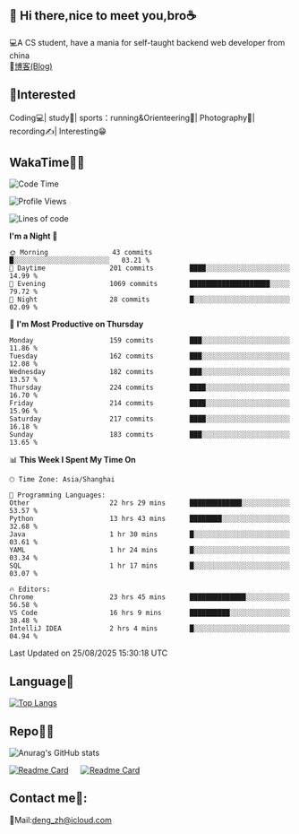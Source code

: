 👋 Hi there,nice to meet you,bro☕
---
💻A CS student, have a mania for self-taught backend web developer from china   
📌[博客(Blog)](https://github.com/HealUP/MyBlog)

 <!-- waka-box start -->
 <!-- waka-box end -->
 
🧲**Interested**
--
Coding💻| study📖| sports：running&Orienteering🏃‍| Photography📸| recording✍️| Interesting😁

WakaTime👨‍💻
---
<!--START_SECTION:waka-->
![Code Time](http://img.shields.io/badge/Code%20Time-3%2C509%20hrs%2014%20mins-blue)

![Profile Views](http://img.shields.io/badge/Profile%20Views-0-blue)

![Lines of code](https://img.shields.io/badge/From%20Hello%20World%20I%27ve%20Written-205.1%20thousand%20lines%20of%20code-blue)

**I'm a Night 🦉** 

```text
🌞 Morning                43 commits          █░░░░░░░░░░░░░░░░░░░░░░░░   03.21 % 
🌆 Daytime                201 commits         ████░░░░░░░░░░░░░░░░░░░░░   14.99 % 
🌃 Evening                1069 commits        ████████████████████░░░░░   79.72 % 
🌙 Night                  28 commits          █░░░░░░░░░░░░░░░░░░░░░░░░   02.09 % 
```
📅 **I'm Most Productive on Thursday** 

```text
Monday                   159 commits         ███░░░░░░░░░░░░░░░░░░░░░░   11.86 % 
Tuesday                  162 commits         ███░░░░░░░░░░░░░░░░░░░░░░   12.08 % 
Wednesday                182 commits         ███░░░░░░░░░░░░░░░░░░░░░░   13.57 % 
Thursday                 224 commits         ████░░░░░░░░░░░░░░░░░░░░░   16.70 % 
Friday                   214 commits         ████░░░░░░░░░░░░░░░░░░░░░   15.96 % 
Saturday                 217 commits         ████░░░░░░░░░░░░░░░░░░░░░   16.18 % 
Sunday                   183 commits         ███░░░░░░░░░░░░░░░░░░░░░░   13.65 % 
```


📊 **This Week I Spent My Time On** 

```text
🕑︎ Time Zone: Asia/Shanghai

💬 Programming Languages: 
Other                    22 hrs 29 mins      █████████████░░░░░░░░░░░░   53.57 % 
Python                   13 hrs 43 mins      ████████░░░░░░░░░░░░░░░░░   32.68 % 
Java                     1 hr 30 mins        █░░░░░░░░░░░░░░░░░░░░░░░░   03.61 % 
YAML                     1 hr 24 mins        █░░░░░░░░░░░░░░░░░░░░░░░░   03.34 % 
SQL                      1 hr 17 mins        █░░░░░░░░░░░░░░░░░░░░░░░░   03.07 % 

🔥 Editors: 
Chrome                   23 hrs 45 mins      ██████████████░░░░░░░░░░░   56.58 % 
VS Code                  16 hrs 9 mins       ██████████░░░░░░░░░░░░░░░   38.48 % 
IntelliJ IDEA            2 hrs 4 mins        █░░░░░░░░░░░░░░░░░░░░░░░░   04.94 % 
```


 Last Updated on 25/08/2025 15:30:18 UTC
<!--END_SECTION:waka-->

Language🚀
---
[![Top Langs](https://github-readme-stats.vercel.app/api/top-langs/?username=HealUP&layout=compact&hide_border=true)](https://github.com/HealUP)

Repo🧑‍💻
---
![Anurag's GitHub stats](https://github-readme-stats.vercel.app/api?username=HealUP&count_private=true&show_icons=true&theme=gruvbox&hide_border=true) 

[![Readme Card](https://github-readme-stats.vercel.app/api/pin/?username=HealUP&repo=InternetEy&theme=transparent)](https://github.com/HealUP/InternetEy) &emsp;
[![Readme Card](https://github-readme-stats.vercel.app/api/pin/?username=HealUP&repo=CampusExperience&theme=transparent)](https://github.com/HealUP/CampusExperience)


Contact me📱:
---
📮Mail:deng_zh@icloud.com  

